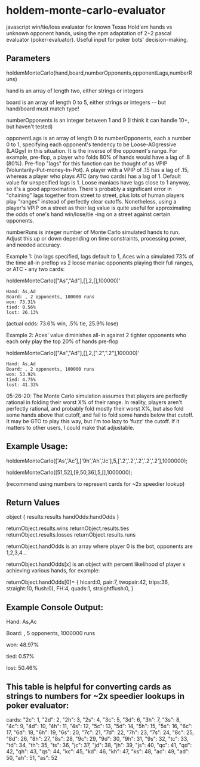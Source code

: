 # holdem-monte-carlo-evaluator
javascript win/tie/loss evaluator for known Texas Hold'em hands vs unknown opponent hands, using the npm adaptation of 2+2 pascal evaluator (poker-evaluator). Useful input for poker bots' decision-making.

Parameters
------------------------------------------------
holdemMonteCarlo(hand,board,numberOpponents,opponentLags,numberRuns)

hand is an array of length two, either strings or integers

board is an array of length 0 to 5, either strings or integers -- but hand/board must match type!

numberOpponents is an integer between 1 and 9 (I think it can handle 10+, but haven't tested)

opponentLags is an array of length 0 to numberOpponents, each a number 0 to 1, specifying each opponent's tendency to be Loose-AGgressive (LAGgy) in this situation. It is the inverse of the opponent's range. For example, pre-flop, a player who folds 80% of hands would have a lag of .8 (80%). Pre-flop "lags" for this function can be thought of as VPIP (Voluntarily-Put-money-In-Pot). A player with a VPIP of .15 has a lag of .15, whereas a player who plays ATC (any two cards) has a lag of 1. Default value for unspecified lags is 1. Loose maniacs have lags close to 1 anyway, so it's a good approximation. There's probably a significant error in "chaining" lags together from street to street, plus lots of human players play "ranges" instead of perfectly clear cutoffs. Nonetheless, using a player's VPIP on a street as their lag value is quite useful for approximating the odds of one's hand win/lose/tie -ing on a street against certain opponents.

numberRuns is integer number of Monte Carlo simulated hands to run. Adjust this up or down depending on time constraints, processing power, and needed accuracy.

Example 1: (no lags specified, lags default to 1, Aces win a simulated 73% of the time all-in preflop vs 2 loose maniac opponents playing their full ranges, or ATC - any two cards:

holdemMonteCarlo(["As","Ad"],[],2,[],100000)'
~~~~~~~~~~~~~~~~~~~~~~~~~~~~~~~~~~~~~~~~~~~~~~~~~~~~~~
Hand: As,Ad
Board: , 2 opponents, 100000 runs
won: 73.31%
tied: 0.56%
lost: 26.13%
~~~~~~~~~~~~~~~~~~~~~~~~~~~~~~~~~~~~~~~~~~~~~~~~~~~~~~

(actual odds: 73.6% win, .5% tie, 25.9% lose)


Example 2: Aces' value diminishes all-in against 2 tighter opponents who each only play the top 20% of hands pre-flop

holdemMonteCarlo(["As","Ad"],[],2,[".2",".2"],100000)'
~~~~~~~~~~~~~~~~~~~~~~~~~~~~~~~~~~~~~~~~~~~~~~~~~~~~~~
Hand: As,Ad
Board: , 2 opponents, 100000 runs
won: 53.92%
tied: 4.75%
lost: 41.33%
~~~~~~~~~~~~~~~~~~~~~~~~~~~~~~~~~~~~~~~~~~~~~~~~~~~~~~


05-26-20: The Monte Carlo simulation assumes that players are perfectly rational in folding their worst X% of their range. In reality, players aren't perfectly rational, and probably fold mostly their worst X%, but also fold some hands above that cutoff, and fail to fold some hands below that cutoff. It may be GTO to play this way, but I'm too lazy to 'fuzz' the cutoff. If it matters to other users, I could make that adjustable.

Example Usage:
------------------------------------------------

holdemMonteCarlo(['As','Ac'],['9h','Ah','Jc'],5,['.2','.2','.2','.2','.2'],1000000);

holdemMonteCarlo([51,52],[9,50,36],5,[],1000000);

(recommend using numbers to represent cards for ~2x speedier lookup)


Return Values
------------------------------------------------

object {
results:results
handOdds:handOdds
}

returnObject.results.wins
returnObject.results.ties
returnObject.results.losses
returnObject.results.runs

returnObject.handOdds is an array where player 0 is the bot, opponents are 1,2,3,4...

returnObject.handOdds[x] is an object with percent likelihood of player x achieving various hands, for example:

returnObject.handOdds[0]= {
hicard:0,
pair:7,
twopair:42,
trips:36,
straight:10,
flush:0),
FH:4,
quads:1,
straightflush:0,
}

Example Console Output:
------------------------------------------------
Hand: As,Ac

Board: , 5 opponents, 1000000 runs

won: 48.97%

tied: 0.57%

lost: 50.46%


This table is helpful for converting cards as strings to numbers for ~2x speedier lookups in poker evaluator:
------------------------------------------------
cards:
 "2c": 1,
 "2d": 2,
 "2h": 3,
 "2s": 4,
 "3c": 5,
 "3d": 6,
 "3h": 7,
 "3s": 8,
 "4c": 9,
 "4d": 10,
 "4h": 11,
 "4s": 12,
 "5c": 13,
 "5d": 14,
 "5h": 15,
 "5s": 16,
 "6c": 17,
 "6d": 18,
 "6h": 19,
 "6s": 20,
 "7c": 21,
 "7d": 22,
 "7h": 23,
 "7s": 24,
 "8c": 25,
 "8d": 26,
 "8h": 27,
 "8s": 28,
 "9c": 29,
 "9d": 30,
 "9h": 31,
 "9s": 32,
 "tc": 33,
 "td": 34,
 "th": 35,
 "ts": 36,
 "jc": 37,
 "jd": 38,
 "jh": 39,
 "js": 40,
 "qc": 41,
 "qd": 42,
 "qh": 43,
 "qs": 44,
 "kc": 45,
 "kd": 46,
 "kh": 47,
 "ks": 48,
 "ac": 49,
 "ad": 50,
 "ah": 51,
 "as": 52
